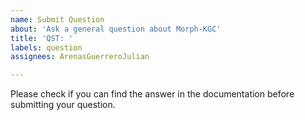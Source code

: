 ```yaml
---
name: Submit Question
about: 'Ask a general question about Morph-KGC'
title: 'QST: '
labels: question
assignees: ArenasGuerreroJulian

---
```


Please check if you can find the answer in the documentation before submitting your question.
